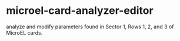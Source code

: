 # microel-card-analyzer-editor
analyze and modify parameters found in Sector 1, Rows 1, 2, and 3 of MicroEL cards.
